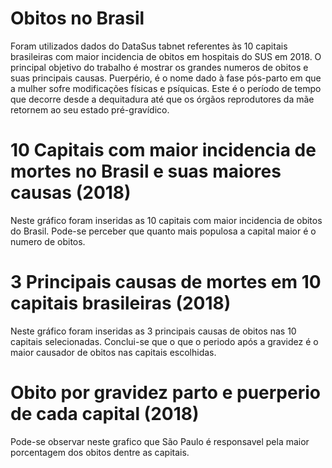 # Obitos no Brasil
Foram utilizados dados do DataSus tabnet referentes às 10 capitais brasileiras com maior incidencia de obitos em hospitais do SUS em 2018. O principal objetivo do trabalho é mostrar os grandes numeros de obitos e suas principais causas. Puerpério, é o nome dado à fase pós-parto em que a mulher sofre modificações físicas e psíquicas. Este é o período de tempo que decorre desde a dequitadura até que os órgãos reprodutores da mãe retornem ao seu estado pré-gravídico.

# 10 Capitais com maior incidencia de mortes no Brasil e suas maiores causas (2018)
Neste gráfico foram inseridas as 10 capitais com maior incidencia de obitos do Brasil. Pode-se perceber que quanto mais populosa a capital maior é o numero de obitos.


# 3 Principais causas de mortes em 10 capitais brasileiras (2018)
Neste gráfico foram inseridas as 3 principais causas de obitos nas 10 capitais selecionadas. Conclui-se que o que o periodo após a gravidez é o maior causador de obitos nas capitais escolhidas.

# Obito por gravidez parto e puerperio de cada capital (2018)
Pode-se observar neste grafico que São Paulo é responsavel pela maior porcentagem dos obitos dentre as capitais.
